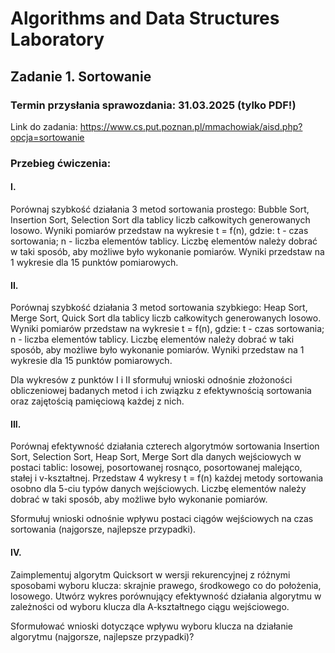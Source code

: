 # Algorithms and Data Structures Laboratory

## Zadanie 1. Sortowanie

### Termin przysłania sprawozdania: 31.03.2025 (tylko PDF!)

Link do zadania: https://www.cs.put.poznan.pl/mmachowiak/aisd.php?opcja=sortowanie

### Przebieg ćwiczenia:

#### I.
Porównaj szybkość działania 3 metod sortowania prostego: Bubble Sort, Insertion Sort, Selection Sort dla tablicy liczb całkowitych generowanych losowo. Wyniki pomiarów przedstaw na wykresie t = f(n), gdzie: t - czas sortowania; n - liczba elementów tablicy. Liczbę elementów należy dobrać w taki sposób, aby możliwe było wykonanie pomiarów. Wyniki przedstaw na 1 wykresie dla 15 punktów pomiarowych.

#### II.
Porównaj szybkość działania 3 metod sortowania szybkiego: Heap Sort, Merge Sort, Quick Sort dla tablicy liczb całkowitych generowanych losowo. Wyniki pomiarów przedstaw na wykresie t = f(n), gdzie: t - czas sortowania; n - liczba elementów tablicy. Liczbę elementów należy dobrać w taki sposób, aby możliwe było wykonanie pomiarów. Wyniki przedstaw na 1 wykresie dla 15 punktów pomiarowych.

Dla wykresów z punktów I i II sformułuj wnioski odnośnie złożoności obliczeniowej badanych metod i ich związku z efektywnością sortowania oraz zajętością pamięciową każdej z nich.

#### III.
Porównaj efektywność działania czterech algorytmów sortowania Insertion Sort, Selection Sort, Heap Sort, Merge Sort dla danych wejściowych w postaci tablic: losowej, posortowanej rosnąco, posortowanej malejąco, stałej i v-kształtnej. Przedstaw 4 wykresy t = f(n) każdej metody sortowania osobno dla 5-ciu typów danych wejściowych. Liczbę elementów należy dobrać w taki sposób, aby możliwe było wykonanie pomiarów.

Sformułuj wnioski odnośnie wpływu postaci ciągów wejściowych na czas sortowania (najgorsze, najlepsze przypadki).

#### IV.
Zaimplementuj algorytm Quicksort w wersji rekurencyjnej z różnymi sposobami wyboru klucza: skrajnie prawego, środkowego co do położenia, losowego. Utwórz wykres porównujący efektywność działania algorytmu w zależności od wyboru klucza dla A-kształtnego ciągu wejściowego.

Sformułować wnioski dotyczące wpływu wyboru klucza na działanie algorytmu (najgorsze, najlepsze przypadki)?
